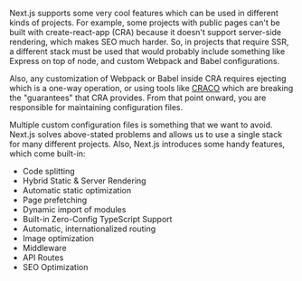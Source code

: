 Next.js supports some very cool features which can be used in different kinds of projects. For example, some projects with public pages can't be built with create-react-app (CRA) because it doesn't support server-side rendering, which makes SEO much harder. So, in projects that require SSR, a different stack must be used that would probably include something like Express on top of node, and custom Webpack and Babel configurations.

Also, any customization of Webpack or Babel inside CRA requires ejecting which is a one-way operation, or using tools like [CRACO](https://craco.js.org/docs/) which are breaking the "guarantees" that CRA provides. From that point onward, you are responsible for maintaining configuration files.

Multiple custom configuration files is something that we want to avoid.
Next.js solves above-stated problems and allows us to use a single stack for many different projects. Also, Next.js introduces some handy features, which come built-in:

* Code splitting
* Hybrid Static & Server Rendering
* Automatic static optimization
* Page prefetching
* Dynamic import of modules
* Built-in Zero-Config TypeScript Support
* Automatic, internationalized routing
* Image optimization
* Middleware
* API Routes
* SEO Optimization
